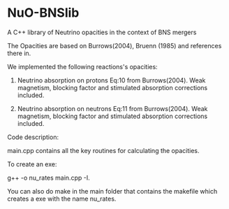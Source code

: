 # NuO-BNSlib
A C++ library of Neutrino opacities in the context of BNS mergers

The Opacities are based on Burrows(2004), Bruenn (1985) and references there in. 

We implemented the following reactions's opacities:

1. Neutrino absorption on protons
Eq:10 from Burrows(2004). Weak magnetism, blocking factor and stimulated absorption corrections included.

2. Neutrino absorption on neutrons
Eq:11 from Burrows(2004). Weak magnetism, blocking factor and stimulated absorption corrections included.

Code description:

main.cpp contains all the key routines for calculating the opacities. 

To create an exe:

g++ -o nu_rates main.cpp -I. 

You can also do make in the main folder that contains the makefile which creates a exe with the name nu_rates.